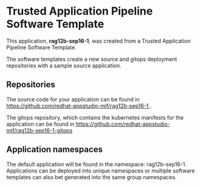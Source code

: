 # Trusted Application Pipeline Software Template

This application, **rag12b-sep16-1**, was created from a Trusted Application Pipeline Software Template.

The software templates create a new source and gitops deployment repositories with a sample source application. 

## Repositories

The source code for your application can be found in [https://github.com/redhat-appstudio-mjf/rag12b-sep16-1 ](https://github.com/redhat-appstudio-mjf/rag12b-sep16-1 ).
 
The gitops repository, which contains the kubernetes manifests for the application can be found in 
[https://github.com/redhat-appstudio-mjf/rag12b-sep16-1-gitops ](https://github.com/redhat-appstudio-mjf/rag12b-sep16-1-gitops ) 

## Application namespaces 

The default application will be found in the namespace: rag12b-sep16-1. Applications can be deployed into unique namespaces or multiple software templates can also bet generated into the same group namespaces.  